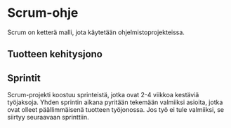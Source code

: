 # Scrum-ohje

Scrum on ketterä malli, jota käytetään ohjelmistoprojekteissa. 

## Tuotteen kehitysjono

## Sprintit
Scrum-projekti koostuu sprinteistä, jotka ovat 2-4 viikkoa kestäviä työjaksoja.
Yhden sprintin aikana pyritään tekemään valmiiksi asioita, jotka ovat olleet päällimmäisenä tuotteen työjonossa.
Jos työ ei tule valmiiksi, se siirtyy seuraavaan sprinttiin.